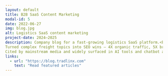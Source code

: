 ```yaml
---
layout: default
title: B2B SaaS Content Marketing
modal-id: 5
date: 2022-06-27
img: blog.jpg
alt: Logistics SaaS content marketing
project-date: 2024–2025
description: Company blog for a fast-growing logistics SaaS platform.<br/>
Turned complex freight topics into SEO wins — 4X organic traffic, 5X branded keyword reach, 15K+ subscribers.<br/>
Cited by mainstream media and widely surfaced in AI tools and chatbot answers thanks to clarity and authority.
links:
  - url: "https://blog.tradlinx.com"
    text: "Read featured articles"
---
```

